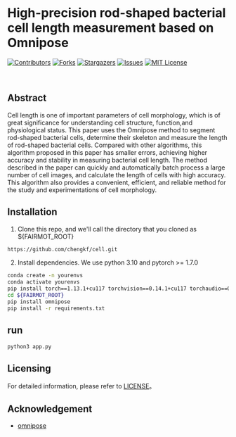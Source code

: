 # High-precision rod-shaped bacterial cell length measurement based on Omnipose

<!-- PROJECT SHIELDS -->

[![Contributors][contributors-shield]][contributors-url]
[![Forks][forks-shield]][forks-url]
[![Stargazers][stars-shield]][stars-url]
[![Issues][issues-shield]][issues-url]
[![MIT License][license-shield]][license-url]

<!-- PROJECT LOGO -->
<br />

## Abstract
Cell length is one of  important parameters of cell morphology, which is of great significance for understanding cell structure, function,and physiological status. This paper uses the Omnipose method to segment rod-shaped bacterial cells, determine their skeleton and measure the length of rod-shaped bacterial cells. Compared with other algorithms, this algorithm proposed in this paper has smaller errors, achieving higher accuracy and stability in measuring bacterial cell length. The method described in the paper can quickly and automatically batch process a large number of cell images, and calculate the length of cells with high accuracy. This algorithm  also provides a convenient, efficient, and reliable method for the study and experimentations of cell morphology.

## Installation


1. Clone this repo, and we'll call the directory that you cloned as ${FAIRMOT_ROOT}
```sh
https://github.com/chengkf/cell.git
```
2. Install dependencies. We use python 3.10 and pytorch >= 1.7.0
```sh
conda create -n yourenvs
conda activate yourenvs
pip install torch==1.13.1+cu117 torchvision==0.14.1+cu117 torchaudio==0.13.1 --extra-index-url https://download.pytorch.org/whl/cu117
cd ${FAIRMOT_ROOT}
pip install omnipose
pip install -r requirements.txt
```

## run
```sh
python3 app.py
```

## Licensing

For detailed information, please refer to [LICENSE](https://github.com/chengkf/cell/blob/master/LICENSE)。

## Acknowledgement


- [omnipose](https://github.com/kevinjohncutler/omnipose)



<!-- links -->
[your-project-path]:chengkf/cell
[contributors-shield]: https://img.shields.io/github/contributors/chengkf/cell.svg?style=flat-square
[contributors-url]: https://github.com/chengkf/cell/graphs/contributors
[forks-shield]: https://img.shields.io/github/forks/chengkf/cell.svg?style=flat-square
[forks-url]: https://github.com/chengkf/cell/network/members
[stars-shield]: https://img.shields.io/github/stars/chengkf/cell.svg?style=flat-square
[stars-url]: https://github.com/chengkf/cell?tab=stars.

[issues-shield]: https://img.shields.io/github/issues/chengkf/cell.svg?style=flat-square
[issues-url]: https://img.shields.io/github/issues/chengkf/cell.svg
[license-shield]: https://img.shields.io/github/license/chengkf/cell.svg?style=flat-square
[license-url]: https://github.com/chengkf/cell/blob/master/LICENSE



